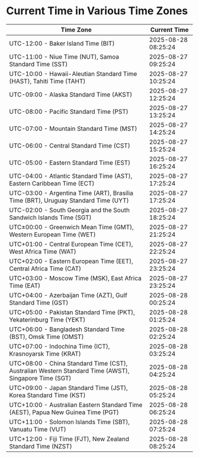 # Current Time in Various Time Zones

| Time Zone | Current Time |
|-----------|--------------|
| UTC-12:00 - Baker Island Time (BIT) | 2025-08-28 08:25:24 |
| UTC-11:00 - Niue Time (NUT), Samoa Standard Time (SST) | 2025-08-27 09:25:24 |
| UTC-10:00 - Hawaii-Aleutian Standard Time (HAST), Tahiti Time (TAHT) | 2025-08-27 10:25:24 |
| UTC-09:00 - Alaska Standard Time (AKST) | 2025-08-27 12:25:24 |
| UTC-08:00 - Pacific Standard Time (PST) | 2025-08-27 13:25:24 |
| UTC-07:00 - Mountain Standard Time (MST) | 2025-08-27 14:25:24 |
| UTC-06:00 - Central Standard Time (CST) | 2025-08-27 15:25:24 |
| UTC-05:00 - Eastern Standard Time (EST) | 2025-08-27 16:25:24 |
| UTC-04:00 - Atlantic Standard Time (AST), Eastern Caribbean Time (ECT) | 2025-08-27 17:25:24 |
| UTC-03:00 - Argentina Time (ART), Brasília Time (BRT), Uruguay Standard Time (UYT) | 2025-08-27 17:25:24 |
| UTC-02:00 - South Georgia and the South Sandwich Islands Time (SGT) | 2025-08-27 18:25:24 |
| UTC±00:00 - Greenwich Mean Time (GMT), Western European Time (WET) | 2025-08-27 21:25:24 |
| UTC+01:00 - Central European Time (CET), West Africa Time (WAT) | 2025-08-27 22:25:24 |
| UTC+02:00 - Eastern European Time (EET), Central Africa Time (CAT) | 2025-08-27 23:25:24 |
| UTC+03:00 - Moscow Time (MSK), East Africa Time (EAT) | 2025-08-27 23:25:24 |
| UTC+04:00 - Azerbaijan Time (AZT), Gulf Standard Time (GST) | 2025-08-28 00:25:24 |
| UTC+05:00 - Pakistan Standard Time (PKT), Yekaterinburg Time (YEKT) | 2025-08-28 01:25:24 |
| UTC+06:00 - Bangladesh Standard Time (BST), Omsk Time (OMST) | 2025-08-28 02:25:24 |
| UTC+07:00 - Indochina Time (ICT), Krasnoyarsk Time (KRAT) | 2025-08-28 03:25:24 |
| UTC+08:00 - China Standard Time (CST), Australian Western Standard Time (AWST), Singapore Time (SGT) | 2025-08-28 04:25:24 |
| UTC+09:00 - Japan Standard Time (JST), Korea Standard Time (KST) | 2025-08-28 05:25:24 |
| UTC+10:00 - Australian Eastern Standard Time (AEST), Papua New Guinea Time (PGT) | 2025-08-28 06:25:24 |
| UTC+11:00 - Solomon Islands Time (SBT), Vanuatu Time (VUT) | 2025-08-28 07:25:24 |
| UTC+12:00 - Fiji Time (FJT), New Zealand Standard Time (NZST) | 2025-08-28 08:25:24 |
